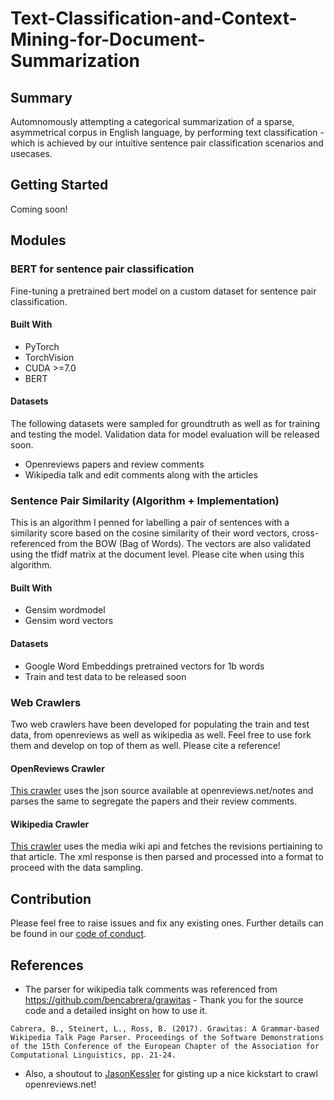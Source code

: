 # Text-Classification-and-Context-Mining-for-Document-Summarization

## Summary

Automnomously attempting a categorical summarization of a sparse, asymmetrical corpus in English language, by performing text classification - which is achieved by our intuitive sentence pair classification scenarios and usecases.

## Getting Started

Coming soon!

## Modules

### BERT for sentence pair classification

Fine-tuning a pretrained bert model on a custom dataset for sentence pair classification.

#### Built With

* PyTorch
* TorchVision
* CUDA >=7.0
* BERT

#### Datasets

The following datasets were sampled for groundtruth as well as for training and testing the model.
Validation data for model evaluation will be released soon.

* Openreviews papers and review comments
* Wikipedia talk and edit comments along with the articles

### Sentence Pair Similarity (Algorithm + Implementation)

This is an algorithm I penned for labelling a pair of sentences with a similarity score based on the cosine similarity of their word vectors, cross-referenced from the BOW (Bag of Words). The vectors are also validated using the tfidf matrix at the document level. Please cite when using this algorithm.

#### Built With

* Gensim wordmodel
* Gensim word vectors

#### Datasets

* Google Word Embeddings pretrained vectors for 1b words
* Train and test data to be released soon

### Web Crawlers

Two web crawlers have been developed for populating the train and test data, from openreviews as well as wikipedia as well. Feel free to use fork them and develop on top of them as well. Please cite a reference! 

#### OpenReviews Crawler

[This crawler](https://github.com/Chintan2108/Text-Classification-and-Context-Mining-for-Document-Summarization/tree/master/bert/word%20embeddings%20and%20similarity%20matrix/training/open%20reviews) uses the json source available at openreviews.net/notes and parses the same to segregate the papers and their review comments. 

#### Wikipedia Crawler

[This crawler](https://github.com/Chintan2108/Text-Classification-and-Context-Mining-for-Document-Summarization/tree/master/bert/word%20embeddings%20and%20similarity%20matrix/training/wiki) uses the media wiki api and fetches the revisions pertiaining to that article. The xml response is then parsed and processed into a format to proceed with the data sampling. 

## Contribution

Please feel free to raise issues and fix any existing ones. Further details can be found in our [code of conduct]().

## References

* The parser for wikipedia talk comments was referenced from https://github.com/bencabrera/grawitas - Thank you for the source code and a detailed insight on how to use it.

```
Cabrera, B., Steinert, L., Ross, B. (2017). Grawitas: A Grammar-based Wikipedia Talk Page Parser. Proceedings of the Software Demonstrations of the 15th Conference of the European Chapter of the Association for Computational Linguistics, pp. 21-24.
```

* Also, a shoutout to [JasonKessler](https://gist.github.com/JasonKessler/5e147f3b604303ec6867a84b019b3957) for gisting up a nice kickstart to crawl openreviews.net! 
